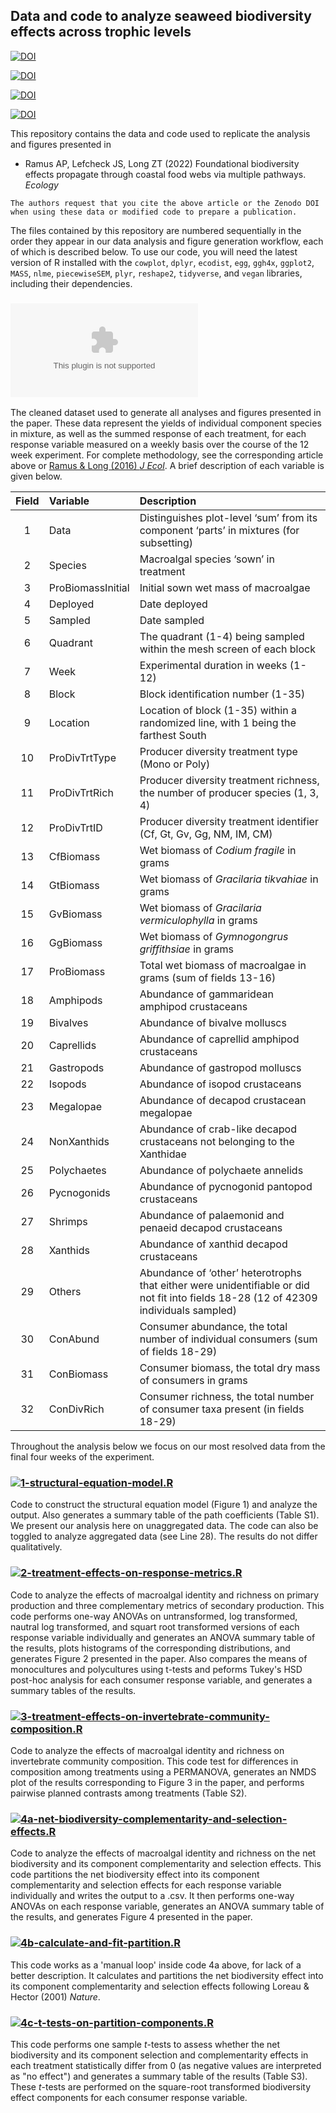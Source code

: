 ## Data and code to analyze seaweed biodiversity effects across trophic levels

[![DOI](https://zenodo.org/badge/338374883.svg)](https://zenodo.org/badge/latestdoi/338374883)

[![DOI](https://zenodo.org/badge/338374883.svg)](https://zenodo.org/badge/latestdoi/338374883)

[![DOI](https://zenodo.org/badge/DOI/10.5281/zenodo.5539881.svg)](https://doi.org/10.5281/zenodo.5539881)

[![DOI](https://zenodo.org/badge/DOI/10.5281/zenodo.5528270.svg)](https://doi.org/10.5281/zenodo.5528270)

This repository contains the data and code used to replicate the analysis and figures presented in

* Ramus AP, Lefcheck JS, Long ZT (2022) Foundational biodiversity effects propagate through coastal food webs via multiple pathways. *Ecology* 

[//]: # (Issue:Page-Range. [doi link])

`The authors request that you cite the above article or the Zenodo DOI when using these data or modified code to prepare a publication.`

The files contained by this repository are numbered sequentially in the order they appear in our data analysis and figure generation workflow, each of which is described below. To use our code, you will need the latest version of R installed with the `cowplot`, `dplyr`, `ecodist`, `egg`, `ggh4x`, `ggplot2`, `MASS`, `nlme`, `piecewiseSEM`, `plyr`, `reshape2`, `tidyverse`, and `vegan` libraries, including their dependencies. 

### [![0-ramus-thesis-data-cleaned.csv](https://github.com/apramus/seaweed-biodiversity-effects/blob/main/0-ramus-thesis-data-cleaned.csv)](https://github.com/apramus/seaweed-biodiversity-effects/blob/main/0-ramus-thesis-data-cleaned.csv) 
The cleaned dataset used to generate all analyses and figures presented in the paper. These data represent the yields of individual component species in mixture, as well as the summed response of each treatment, for each response variable measured on a weekly basis over the course of the 12 week experiment. For complete methodology, see the corresponding article above or [Ramus & Long (2016) *J Ecol*](https://doi.org/10.1111/1365-2745.12509). A brief description of each variable is given below. 

[//]: # (These data represent the yield of individual component species in mixture and plot-level sum of each variable, in each treatment, measured on a weekly basis over the course of the 12 week experiment.)
[//]: # (As was analyzed in our previous work, these data represent the summed response of the component species in each treatment for each variable, measured on a weekly basis over the course of the 12 week experiment.)

Field | Variable | Description 
:---: | :--- | :--- 
1 | Data | Distinguishes plot-level ‘sum’ from its component ‘parts’ in mixtures (for subsetting)
2 | Species | Macroalgal species ‘sown’ in treatment
3 | ProBiomassInitial | Initial sown wet mass of macroalgae
4 | Deployed | Date deployed
5 | Sampled | Date sampled
6 | Quadrant | The quadrant (1-4) being sampled within the mesh screen of each block
7 | Week | Experimental duration in weeks (1-12)
8 | Block | Block identification number (1-35)
9 | Location | Location of block (1-35) within a randomized line, with 1 being the farthest South
10 | ProDivTrtType | Producer diversity treatment type (Mono or Poly)
11 | ProDivTrtRich | Producer diversity treatment richness, the number of producer species (1, 3, 4)
12 | ProDivTrtID | Producer diversity treatment identifier (Cf, Gt, Gv, Gg, NM, IM, CM)
13 | CfBiomass | Wet biomass of *Codium fragile* in grams
14 | GtBiomass | Wet biomass of *Gracilaria tikvahiae* in grams
15 | GvBiomass | Wet biomass of *Gracilaria vermiculophylla* in grams
16 | GgBiomass | Wet biomass of *Gymnogongrus griffithsiae* in grams
17 | ProBiomass | Total wet biomass of macroalgae in grams (sum of fields 13-16)
18 | Amphipods | Abundance of gammaridean amphipod crustaceans
19 | Bivalves | Abundance of bivalve molluscs
20 | Caprellids | Abundance of caprellid amphipod crustaceans
21 | Gastropods | Abundance of gastropod molluscs
22 | Isopods | Abundance of isopod crustaceans
23 | Megalopae | Abundance of decapod crustacean megalopae
24 | NonXanthids | Abundance of crab-like decapod crustaceans not belonging to the Xanthidae
25 | Polychaetes | Abundance of polychaete annelids
26 | Pycnogonids | Abundance of pycnogonid pantopod crustaceans
27 | Shrimps | Abundance of palaemonid and penaeid decapod crustaceans
28 | Xanthids | Abundance of xanthid decapod crustaceans
29 | Others | Abundance of ‘other’ heterotrophs that either were unidentifiable or did not fit into fields 18-28 (12 of 42309 individuals sampled)
30 | ConAbund | Consumer abundance, the total number of individual consumers (sum of fields 18-29)
31 | ConBiomass | Consumer biomass, the total dry mass of consumers in grams
32 | ConDivRich | Consumer richness, the total number of consumer taxa present (in fields 18-29)

Throughout the analysis below we focus on our most resolved data from the final four weeks of the experiment. 

### [![1-structural-equation-model.R](https://github.com/apramus/seaweed-biodiversity-effects/blob/main/1-structural-equation-model.R)](https://github.com/apramus/seaweed-biodiversity-effects/blob/main/1-structural-equation-model.R)
Code to construct the structural equation model (Figure 1) and analyze the output. Also generates a summary table of the path coefficients (Table S1). We present our analysis here on unaggregated data. The code can also be toggled to analyze aggregated data (see Line 28). The results do not differ qualitatively. 

### [![2-treatment-effects-on-response-metrics.R](https://github.com/apramus/seaweed-biodiversity-effects/blob/main/2-treatment-effects-on-response-metrics.R)](https://github.com/apramus/seaweed-biodiversity-effects/blob/main/2-treatment-effects-on-response-metrics.R)
Code to analyze the effects of macroalgal identity and richness on primary production and three complementary metrics of secondary production. This code performs one-way ANOVAs on untransformed, log transformed, nautral log transformed, and squart root transformed versions of each response variable individually and generates an ANOVA summary table of the results, plots histograms of the corresponding distributions, and generates Figure 2 presented in the paper. Also compares the means of monocultures and polycultures using t-tests and peforms Tukey's HSD post-hoc analysis for each consumer response variable, and generates a summary tables of the results.

### [![3-treatment-effects-on-invertebrate-community-composition.R](https://github.com/apramus/seaweed-biodiversity-effects/blob/main/3-treatment-effects-on-invertebrate-community-composition.R)](https://github.com/apramus/seaweed-biodiversity-effects/blob/main/3-treatment-effects-on-invertebrate-community-composition.R) 
Code to analyze the effects of macroalgal identity and richness on invertebrate community composition. This code test for differences in composition among treatments using a PERMANOVA, generates an NMDS plot of the results corresponding to Figure 3 in the paper, and performs pairwise planned contrasts among treatments (Table S2).

### [![4a-net-biodiversity-complementarity-and-selection-effects.R](https://github.com/apramus/seaweed-biodiversity-effects/blob/main/4a-net-biodiversity-complementarity-and-selection-effects.R)](https://github.com/apramus/seaweed-biodiversity-effects/blob/main/4a-net-biodiversity-complementarity-and-selection-effects.R) 
Code to analyze the effects of macroalgal identity and richness on the net biodiversity and its component complementarity and selection effects. This code partitions the net biodiversity effect into its component complementarity and selection effects for each response variable individually and writes the output to a .csv. It then performs one-way ANOVAs on each response variable, generates an ANOVA summary table of the results, and generates Figure 4 presented in the paper.

### [![4b-calculate-and-fit-partition.R](https://github.com/apramus/seaweed-biodiversity-effects/blob/main/4b-calculate-and-fit-partition.R)](https://github.com/apramus/seaweed-biodiversity-effects/blob/main/4b-calculate-and-fit-partition.R) 
This code works as a 'manual loop' inside code 4a above, for lack of a better description. It calculates and partitions the net biodiversity effect into its component complementarity and selection effects following Loreau & Hector (2001) *Nature*. 

### [![4c-t-tests-on-partition-components.R](https://github.com/apramus/seaweed-biodiversity-effects/blob/main/4c-t-tests-on-partition-components.R)](https://github.com/apramus/seaweed-biodiversity-effects/blob/main/4c-t-tests-on-partition-components.R) 
This code performs one sample *t*-tests to assess whether the net biodiversity and its component selection and complementarity effects in each treatment statistically differ from 0 (as negative values are interpreted as "no effect") and generates a summary table of the results (Table S3). These *t*-tests are performed on the square-root transformed biodiversity effect components for each consumer response variable.

